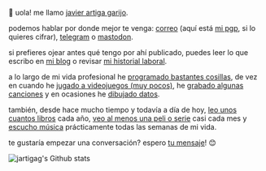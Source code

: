 👋 uola! me llamo [javier artiga garijo](https://Javier.artiga.es).

podemos hablar por donde mejor te venga: [correo](mailto:javier@artiga.es) (aquí está [mi pgp](https://javier.artiga.es/javier.artiga.es-public.key.txt), si lo quieres cifrar), [telegram](https://t.me/jartigag) o [mastodon](https://mastodon.social/@jartigag).

si prefieres ojear antes qué tengo por ahí publicado, puedes leer lo que escribo en [mi blog](https://jartigag.blog/) o revisar [mi historial laboral](https://mnf.red/jartigag).

a lo largo de mi vida profesional he [programado bastantes cosillas](https://javier.artiga.es/gh-repos), de vez en cuando he [jugado a videojuegos (muy pocos)](https://fediverse.tv/c/steamdeck/video-playlists), he [grabado algunas canciones](https://javier.artiga.es/rec) y en ocasiones he [dibujado datos](https://javier.artiga.es/dataviz).

también, desde hace mucho tiempo y todavía a día de hoy, [leo unos cuantos libros](https://lectura.social/user/jartigag) cada año, [veo al menos una peli o serie](https://trakt.tv/user/yogurdepina) casi cada mes y [escucho música](https://www.last.fm/user/s2209658/listening-report/week) prácticamente todas las semanas de mi vida.

te gustaría empezar una conversación? espero [tu mensaje](mailto:javi@artiga.es)! 😊

![jartigag's Github stats](https://github-readme-stats.vercel.app/api?username=jartigag&show_icons=true&theme=transparent&hide_rank=true&hide_border=true&hide_title=true&include_all_commits=true)
